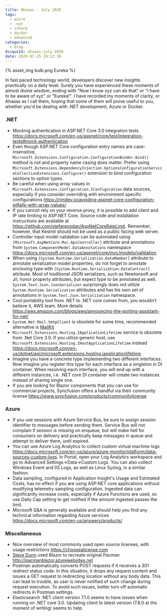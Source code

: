 ```yaml
---
title: Ahaaas - July 2020
tags:
  - azure
  - .net
  - csharp
  - docker
  - advanced
categories:
  - blog
disqusId: ahaaas-july-2020
date: 2020-07-25 19:12:39
---
```


{% asset_img bulb.png Eureka %}

In fast paced technology world, developers discover new insights practically on a daily level. Surely you have experienced these moments of almost divine wisdom, ending with "Now I know xyz can do that" or "I have to be aware of xyz" or "Eureka!". I have recorded my moments of clarity, or Ahaaas as I call them, hoping that some of them will prove useful to you, whether you'd be dealing with .NET development, Azure or Docker.

<!-- more -->

### .NET

* Mocking authentication in ASP.NET Core 3.0 integration tests <https://docs.microsoft.com/en-us/aspnet/core/test/integration-tests#mock-authentication>
* Even though ASP.NET Core configuration entry names are case-insensitive, `Microsoft.Extensions.Configuration.ConfigurationBinder.Bind()` method is not and property name casing does matter. Prefer using `Microsoft.Extensions.DependencyInjection.OptionsConfigurationServiceCollectionExtensions.Configure()` extension to bind configuration sections to option types.
* Be careful when using array values in `Microsoft.Extensions.Configuration.IConfiguration` data sources, especially if you consider overriding with environment specific configurations <https://rimdev.io/avoiding-aspnet-core-configuration-pitfalls-with-array-values/>
* If you cannot rely on your reverse proxy, it is possible to add client and IP rate limiting to ASP.NET Core. Source code and installation instructions are available at <https://github.com/stefanprodan/AspNetCoreRateLimit>. Remember, however, that Kestrel should not be used as a public facing web server.
* Controller input model validation can be automated using `[Microsoft.AspNetCore.Mvc.ApiController]` attribute and annotations from `System.ComponentModel.DataAnnotations` namespace <https://docs.microsoft.com/en-us/aspnet/core/mvc/models/validation>
* When using `[System.Runtime.Serialization.DataMember]` attribute to annotate serialization model properties, do not forget to annotate enclosing type with `[System.Runtime.Serialization.DataContract]` attribute. Most of traditional JSON serializers, such as Newtonsoft and Jil, honor property attributes, but expect type to be annotated as well. `System.Text.Json.JsonSerializer` surprisingly does not utilize `System.Runtime.Serialization` attributes and has his own set of annotations in `System.Text.Json.Serialization` namespace.
* Cool portability tool from .NET to .NET core comes from, you wouldn’t believe it, AWS team. More details <https://aws.amazon.com/blogs/aws/announcing-the-porting-assistant-for-net/>
* `System.Net.Mail.SmtpClient` is obsolete for some time, recommended alternative is [MailKit](https://github.com/jstedfast/MailKit)
* `Microsoft.Extensions.Hosting.IApplicationLifetime` service is obsolete from .Net Core 3.0. If you utilize generic host, use `Microsoft.Extensions.Hosting.IHostApplicationLifetime` instead <https://docs.microsoft.com/en-us/dotnet/api/microsoft.extensions.hosting.iapplicationlifetime>
* Imagine you have a concrete type implementing two different interfaces. Now imagine you register this type for each interface as a singleton in DI container. When resolving each interface, you will end up with a different instances, i.e. .NET core DI container will create two instances instead of sharing single one.
* If you are looking for Blazor components that you can use for commercial projects, Syncfusion offers a handful via their community license <https://www.syncfusion.com/products/communitylicense>

### Azure

* If you use sessions with Azure Service Bus, be sure to assign session identifier to messages before sending them. Service Bus will not complain if session is missing on enqueue, but will make hell for consumers on delivery and practically keep messages in queue and attempt to deliver them, until expired.
* You can use Azure Log Analytics to collect custom virtual machine logs <https://docs.microsoft.com/en-us/azure/azure-monitor/platform/data-sources-custom-logs>. In Portal, open your  Log Analytics workspace and go to Advanced Settings->Data->Custom Logs. You can also collect Windows Event and IIS Logs, as well as Linux Syslog, in a similar fashion.
* Data sampling, configured in Application Insight's Usage and Estimated Costs, has no effect if you are using ASP.NET core applications without modifying telemetry sampling configuration. Ingested data can significantly increase costs, especially if Azure Functions are used, so use Daily Cap setting to get notified if the amount ingested passes the limit.
* Microsoft Q&A is generally available and should help you find any technical information regarding Azure services <https://docs.microsoft.com/en-us/answers/products/>

### Miscellaneous

* Nice overview of most commonly used open source licenses, with usage restrictions <https://choosealicense.com>
* [Steve Dunn](https://github.com/SteveDunn/PacManBlazor) used Blazor to recreate original Pacman <http://pacmanblazor.azurewebsites.net>
* Postman automatically converts POST requests if it receives a 301 redirect status code. In this situation, it drops any request content and issues a GET request to redirecting location without any body data. This can lead to trouble, as user is never notified of such change during request execution. To avoid such issues, better turn off automatic redirects in Postman settings.
* Elasticsearch .NET client version 7.1.0 seems to have issues when running on .NET core 3.0. Updating client to latest version (7.8.0 at the moment of writing) seems to help.
